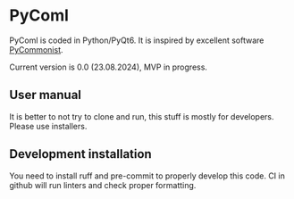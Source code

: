 # PyComl

PyComl is coded in Python/PyQt6. It is inspired by excellent software [PyCommonist](https://github.com/benprieur/PyCommonist).

Current version is 0.0 (23.08.2024), MVP in progress.

## User manual

It is better to not try to clone and run, this stuff is mostly for developers. Please use installers.

## Development installation

You need to install ruff and pre-commit to properly develop this code. CI in github will run linters and check proper formatting.
